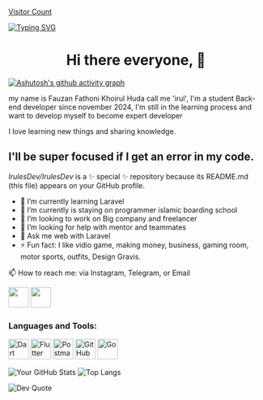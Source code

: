 [Visitor Count](https://visitor-badge.laobi.icu/badge?page_id=IrulesDev.IrulesDev)

[![Typing SVG](https://readme-typing-svg.herokuapp.com?font=Fira+Code&pause=100&color=F70000&width=435&lines=Back-end+Developer;Laravel+Developer;Junior+Developer)](https://git.io/typing-svg)

<h1 align="center">Hi there everyone, 👋</h1>

[![Ashutosh's github activity graph](https://github-readme-activity-graph.vercel.app/graph?username=IrulesDev&theme=github-compact)](https://github.com/ashutosh00710/github-readme-activity-graph)

  my name is Fauzan Fathoni Khoirul Huda call me 'irul',
  I'm a student Back-end developer since november 2024, I'm still in the learning process and want to develop myself to become expert developer 

I love learning new things and sharing knowledge. 

I'll be super focused if I get an error in my code.
-
*IrulesDev/IrulesDev* is a ✨ special ✨ repository because its README.md (this file) appears on your GitHub profile.

- 🌱 I’m currently learning Laravel
- 🔭 I’m currently is staying on programmer islamic boarding school
- 👯 I’m looking to work on Big company and freelancer
- 🤔 I’m looking for help with mentor and teammates
- 💬 Ask me web with Laravel
- ⚡ Fun fact: I like vidio game, making money, business, gaming room, motor sports, outfits, Design Gravis.

📫 How to reach me: via Instagram, Telegram, or Email

<a href="https://instagram.com/_f.thoni"><img src="https://cdn.jsdelivr.net/npm/simple-icons/icons/instagram.svg" width="40" height="40"></a>
<a href="https://telegram.com/Fthonyy"><img src="https://cdn.jsdelivr.net/npm/simple-icons/icons/telegram.svg" width="40" height="40"></a>


### Languages and Tools:

<p align="left">
  <img src="https://cdn.jsdelivr.net/gh/devicons/devicon/icons/php/php-original.svg" alt="Dart" width="40" height="40"/>
  <img src="https://cdn.jsdelivr.net/gh/devicons/devicon/icons/laravel/laravel-original.svg" alt="Flutter" width="40" height="40"/>
  <img src="https://cdn.jsdelivr.net/gh/devicons/devicon/icons/postman/postman-original.svg" alt="Postman" width="40" height="40"/>
  <img src="https://cdn.jsdelivr.net/gh/devicons/devicon/icons/github/github-original.svg" alt="GitHub" width="40" height="40"/>
  <img src="https://cdn.jsdelivr.net/npm/@programming-languages-logos/go-old@0.0.0/go-old_64x64.png" alt="Go" width="40" height="40"/>
</p>


![Your GitHub Stats](https://github-readme-stats.vercel.app/api?username=IrulesDev&show_icons=true&theme=light)
![Top Langs](https://github-readme-stats.vercel.app/api/top-langs/?username=IrulesDev&layout=compact&theme=light)


![Dev Quote](https://quotes-github-readme.vercel.app/api?type=horizontal&theme=radical)
